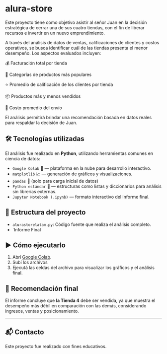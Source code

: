 # alura-store
Este proyecto tiene como objetivo asistir al señor Juan en la decisión estratégica de cerrar una de sus cuatro tiendas, con el fin de liberar recursos e invertir en un nuevo emprendimiento.

A través del análisis de datos de ventas, calificaciones de clientes y costos operativos, se busca identificar cuál de las tiendas presenta el menor desempeño.
Los aspectos evaluados incluyen:

💰 Facturación total por tienda

🛒 Categorías de productos más populares

⭐ Promedio de calificación de los clientes por tienda

📦 Productos más y menos vendidos

🚚 Costo promedio del envío

El análisis permitirá brindar una recomendación basada en datos reales para respaldar la decisión de Juan.


## 🛠 Tecnologías utilizadas

El análisis fue realizado en **Python**, utilizando herramientas comunes en ciencia de datos:

- `Google Colab` 🧠 — plataforma en la nube para desarrollo interactivo.
- `matplotlib` 📈 — generación de gráficos y visualizaciones.
- `pandas` 🐼 (solo para carga inicial de datos) 
- `Python estándar` 🔧 — estructuras como listas y diccionarios para análisis sin librerías externas.
- `Jupyter Notebook (.ipynb)` — formato interactivo del informe final.

## 📁 Estructura del proyecto

- `alurastorelatam.py`: Código fuente que realiza el análisis completo.
- `Informe Final 

## ▶️ Cómo ejecutarlo

1. Abrí [Google Colab](https://colab.research.google.com/).
2. Subí los archivos 
3. Ejecutá las celdas del archivo para visualizar los gráficos y el análisis final.

## 📌 Recomendación final

El informe concluye que **la Tienda 4** debe ser vendida, ya que muestra el desempeño más débil en comparación con las demás, considerando ingresos, ventas y posicionamiento.

---

## 📬 Contacto

Este proyecto fue realizado con fines educativos. 
